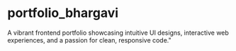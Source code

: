# portfolio_bhargavi
A vibrant frontend portfolio showcasing intuitive UI designs, interactive web experiences, and a passion for clean, responsive code."

